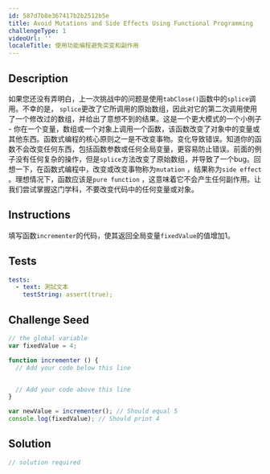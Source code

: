 ```yaml
---
id: 587d7b8e367417b2b2512b5e
title: Avoid Mutations and Side Effects Using Functional Programming
challengeType: 1
videoUrl: ''
localeTitle: 使用功能编程避免突变和副作用
---
```


## Description
<section id="description">如果您还没有弄明白，上一次挑战中的问题是使用<code>tabClose()</code>函数中的<code>splice</code>调用。不幸的是， <code>splice</code>更改了它所调用的原始数组，因此对它的第二次调用使用了一个修改过的数组，并给出了意想不到的结果。这是一个更大模式的一个小例子 - 你在一个变量，数组或一个对象上调用一个函数，该函数改变了对象中的变量或其他东西。函数式编程的核心原则之一是不改变事物。变化导致错误。知道你的函数不会改变任何东西，包括函数参数或任何全局变量，更容易防止错误。前面的例子没有任何复杂的操作，但是<code>splice</code>方法改变了原始数组，并导致了一个bug。回想一下，在函数式编程中，改变或改变事物称为<code>mutation</code> ，结果称为<code>side effect</code> 。理想情况下，函数应该是<code>pure function</code> ，这意味着它不会产生任何副作用。让我们尝试掌握这门学科，不要改变代码中的任何变量或对象。 </section>

## Instructions
<section id="instructions">填写函数<code>incrementer</code>的代码，使其返回全局变量<code>fixedValue</code>的值增加1。 </section>

## Tests
<section id='tests'>

```yml
tests:
  - text: 測試文本
    testString: assert(true);

```

</section>

## Challenge Seed
<section id='challengeSeed'>

<div id='js-seed'>

```js
// the global variable
var fixedValue = 4;

function incrementer () {
  // Add your code below this line


  // Add your code above this line
}

var newValue = incrementer(); // Should equal 5
console.log(fixedValue); // Should print 4

```

</div>



</section>

## Solution
<section id='solution'>

```js
// solution required
```
</section>
